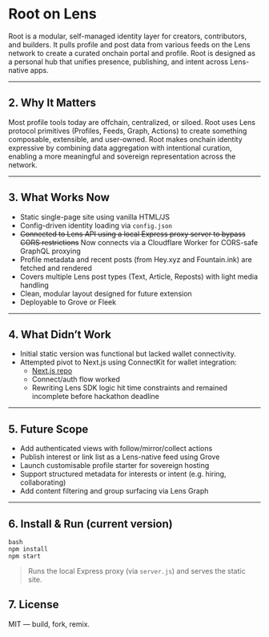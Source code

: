 # Root on Lens

Root is a modular, self-managed identity layer for creators, contributors, and builders. It pulls profile and post data from various feeds on the Lens network to create a curated onchain portal and profile. Root is designed as a personal hub that unifies presence, publishing, and intent across Lens-native apps.

---

## 2. Why It Matters

Most profile tools today are offchain, centralized, or siloed. Root uses Lens protocol primitives (Profiles, Feeds, Graph, Actions) to create something composable, extensible, and user-owned. Root makes onchain identity expressive by combining data aggregation with intentional curation, enabling a more meaningful and sovereign representation across the network.

---

## 3. What Works Now

- Static single-page site using vanilla HTML/JS
- Config-driven identity loading via `config.json`
- ~~Connected to Lens API using a local Express proxy server to bypass CORS restrictions~~ Now connects via a Cloudflare Worker for CORS-safe GraphQL proxying
- Profile metadata and recent posts (from Hey.xyz and Fountain.ink) are fetched and rendered
- Covers multiple Lens post types (Text, Article, Reposts) with light media handling
- Clean, modular layout designed for future extension
- Deployable to Grove or Fleek

---

## 4. What Didn’t Work

- Initial static version was functional but lacked wallet connectivity.
- Attempted pivot to Next.js using ConnectKit for wallet integration:
  - [Next.js repo](https://github.com/wavesofwonder/root-next)
  - Connect/auth flow worked
  - Rewriting Lens SDK logic hit time constraints and remained incomplete before hackathon deadline

---

## 5. Future Scope

- Add authenticated views with follow/mirror/collect actions
- Publish interest or link list as a Lens-native feed using Grove
- Launch customisable profile starter for sovereign hosting 
- Support structured metadata for interests or intent (e.g. hiring, collaborating)
- Add content filtering and group surfacing via Lens Graph

---

## 6. Install & Run (current version)

```
bash
npm install
npm start
```

> Runs the local Express proxy (via `server.js`) and serves the static site.

## 7. License

MIT — build, fork, remix.